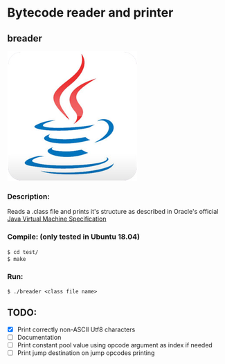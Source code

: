 # Bytecode reader and printer
## breader

![Java 8 Logo](./.javasrc/javalogo.jpg "Java Logo")

### Description:
Reads a .class file and prints it's structure as described in Oracle's official [Java Virtual Machine Specification](https://docs.oracle.com/javase/specs/jvms/se7/html/jvms-4.html "Documentation")

### Compile: (only tested in Ubuntu 18.04)
	$ cd test/
	$ make

### Run:
	$ ./breader <class file name>

## TODO:
- [x] Print correctly non-ASCII Utf8 characters
- [ ] Documentation
- [ ] Print constant pool value using opcode argument as index if needed
- [ ] Print jump destination on jump opcodes printing

